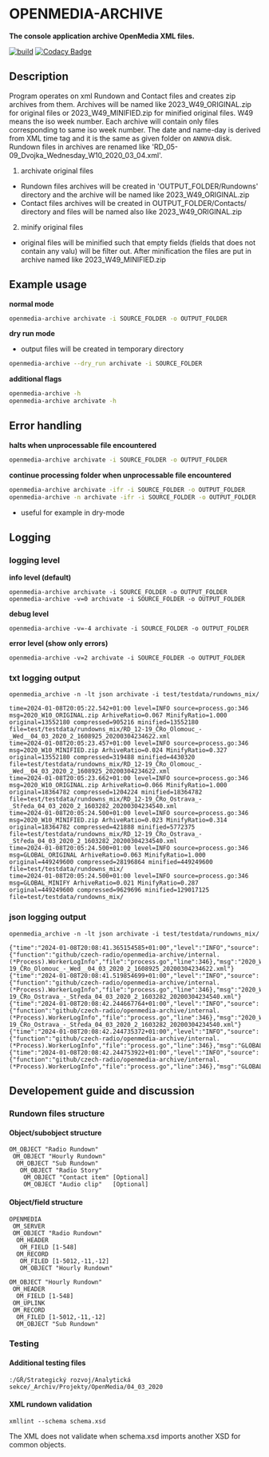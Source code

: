 # OPENMEDIA-ARCHIVE

**The console application archive OpenMedia XML files.**

[![build](https://github.com/czech-radio/openmedia-reduce/actions/workflows/main.yml/badge.svg)](https://github.com/czech-radio/openmedia-reduce/actions/workflows/main.yml) [![Codacy Badge](https://app.codacy.com/project/badge/Grade/a501e03269e1404fa677a0f6cecd7bfe)](https://app.codacy.com/gh/czech-radio/openmedia-archive/dashboard?utm_source=gh&utm_medium=referral&utm_content=&utm_campaign=Badge_grade)


## Description
Program operates on xml Rundown and Contact files and creates zip archives from them. Archives will be named like 2023_W49_ORIGINAL.zip for original files or 2023_W49_MINIFIED.zip for minified original files. W49 means the iso week number. Each archive will contain only files corresponding to same iso week number.  The date and name-day is derived from XML time tag and it is the same as given folder on `ANNOVA` disk. Rundown files in archives are renamed like 'RD_05-09_Dvojka_Wednesday_W10_2020_03_04.xml'.


1.  archivate original files
-   Rundown files archives will be created in 'OUTPUT_FOLDER/Rundowns' directory and the archive will be named like 2023_W49_ORIGINAL.zip
-   Contact files archives will be created in OUTPUT_FOLDER/Contacts/ directory and files will be named also like 2023_W49_ORIGINAL.zip

2.  minify original files
-   original files will be minified such that empty fields (fields that does not contain any valu) will be filter out. After minification the files are put in archive named like 2023_W49_MINIFIED.zip

## Example usage

**normal mode**
```bash
openmedia-archive archivate -i SOURCE_FOLDER -o OUTPUT_FOLDER
```

**dry run mode**
-   output files will be created in temporary directory
```bash
openmedia-archive --dry_run archivate -i SOURCE_FOLDER
```

**additional flags**
```bash
openmedia-archive -h
openmedia-archive archivate -h
```

## Error handling

**halts when unprocessable file encountered**
```bash
openmedia-archive archivate -i SOURCE_FOLDER -o OUTPUT_FOLDER
```

**continue processing folder when unprocessable file encountered**
```bash
openmedia-archive archivate -ifr -i SOURCE_FOLDER -o OUTPUT_FOLDER
openmedia-archive -n archivate -ifr -i SOURCE_FOLDER -o OUTPUT_FOLDER
```

-   useful for example in dry-mode

## Logging
### logging level
**info level (default)**
```shell
openmedia-archive archivate -i SOURCE_FOLDER -o OUTPUT_FOLDER
openmedia-archive -v=0 archivate -i SOURCE_FOLDER -o OUTPUT_FOLDER
```

**debug level**
```shell
openmedia-archive -v=-4 archivate -i SOURCE_FOLDER -o OUTPUT_FOLDER
```

**error level (show only errors)**
```shell
openmedia-archive -v=2 archivate -i SOURCE_FOLDER -o OUTPUT_FOLDER
```

### txt logging output

```shell
openmedia_archive -n -lt json archivate -i test/testdata/rundowns_mix/
```

```shell
time=2024-01-08T20:05:22.542+01:00 level=INFO source=process.go:346 msg=2020_W10_ORIGINAL.zip ArhiveRatio=0.067 MinifyRatio=1.000 original=13552180 compressed=905216 minified=13552180 file=test/testdata/rundowns_mix/RD_12-19_ČRo_Olomouc_-_Wed__04_03_2020_2_1608925_20200304234622.xml
time=2024-01-08T20:05:23.457+01:00 level=INFO source=process.go:346 msg=2020_W10_MINIFIED.zip ArhiveRatio=0.024 MinifyRatio=0.327 original=13552180 compressed=319488 minified=4430320 file=test/testdata/rundowns_mix/RD_12-19_ČRo_Olomouc_-_Wed__04_03_2020_2_1608925_20200304234622.xml
time=2024-01-08T20:05:23.662+01:00 level=INFO source=process.go:346 msg=2020_W10_ORIGINAL.zip ArhiveRatio=0.066 MinifyRatio=1.000 original=18364782 compressed=1204224 minified=18364782 file=test/testdata/rundowns_mix/RD_12-19_ČRo_Ostrava_-_Středa_04_03_2020_2_1603282_20200304234540.xml
time=2024-01-08T20:05:24.500+01:00 level=INFO source=process.go:346 msg=2020_W10_MINIFIED.zip ArhiveRatio=0.023 MinifyRatio=0.314 original=18364782 compressed=421888 minified=5772375 file=test/testdata/rundowns_mix/RD_12-19_ČRo_Ostrava_-_Středa_04_03_2020_2_1603282_20200304234540.xml
time=2024-01-08T20:05:24.500+01:00 level=INFO source=process.go:346 msg=GLOBAL_ORIGINAL ArhiveRatio=0.063 MinifyRatio=1.000 original=449249600 compressed=28196864 minified=449249600 file=test/testdata/rundowns_mix/
time=2024-01-08T20:05:24.500+01:00 level=INFO source=process.go:346 msg=GLOBAL_MINIFY ArhiveRatio=0.021 MinifyRatio=0.287 original=449249600 compressed=9629696 minified=129017125 file=test/testdata/rundowns_mix/
```

### json logging output

```shell
openmedia_archive -n -lt json archivate -i test/testdata/rundowns_mix/
```

```shell
{"time":"2024-01-08T20:08:41.365154585+01:00","level":"INFO","source":{"function":"github/czech-radio/openmedia-archive/internal.(*Process).WorkerLogInfo","file":"process.go","line":346},"msg":"2020_W10_MINIFIED.zip","ArhiveRatio":"0.024","MinifyRatio":"0.327","original":13552180,"compressed":319488,"minified":4430320,"file":"test/testdata/rundowns_mix/RD_12-19_ČRo_Olomouc_-_Wed__04_03_2020_2_1608925_20200304234622.xml"}
{"time":"2024-01-08T20:08:41.519854699+01:00","level":"INFO","source":{"function":"github/czech-radio/openmedia-archive/internal.(*Process).WorkerLogInfo","file":"process.go","line":346},"msg":"2020_W10_ORIGINAL.zip","ArhiveRatio":"0.066","MinifyRatio":"1.000","original":18364782,"compressed":1204224,"minified":18364782,"file":"test/testdata/rundowns_mix/RD_12-19_ČRo_Ostrava_-_Středa_04_03_2020_2_1603282_20200304234540.xml"}
{"time":"2024-01-08T20:08:42.244667764+01:00","level":"INFO","source":{"function":"github/czech-radio/openmedia-archive/internal.(*Process).WorkerLogInfo","file":"process.go","line":346},"msg":"2020_W10_MINIFIED.zip","ArhiveRatio":"0.023","MinifyRatio":"0.314","original":18364782,"compressed":421888,"minified":5772375,"file":"test/testdata/rundowns_mix/RD_12-19_ČRo_Ostrava_-_Středa_04_03_2020_2_1603282_20200304234540.xml"}
{"time":"2024-01-08T20:08:42.244735372+01:00","level":"INFO","source":{"function":"github/czech-radio/openmedia-archive/internal.(*Process).WorkerLogInfo","file":"process.go","line":346},"msg":"GLOBAL_ORIGINAL","ArhiveRatio":"0.063","MinifyRatio":"1.000","original":449249600,"compressed":28196864,"minified":449249600,"file":"test/testdata/rundowns_mix/"}
{"time":"2024-01-08T20:08:42.244753922+01:00","level":"INFO","source":{"function":"github/czech-radio/openmedia-archive/internal.(*Process).WorkerLogInfo","file":"process.go","line":346},"msg":"GLOBAL_MINIFY","ArhiveRatio":"0.021","MinifyRatio":"0.287","original":449249600,"compressed":9629696,"minified":129017125,"file":"test/testdata/rundowns_mix/"}
```

## Developement guide and discussion
### Rundown files structure
#### Object/subobject structure

```plain
OM_OBJECT "Radio Rundown"
 OM_OBJECT "Hourly Rundown"
  OM_OBJECT "Sub Rundown"
   OM_OBJECT "Radio Story"
    OM_OBJECT "Contact item" [Optional]
    OM_OBJECT "Audio clip"   [Optional]
```

#### Object/field structure

```plain
OPENMEDIA
 OM_SERVER
 OM_OBJECT "Radio Rundown"
  OM_HEADER
   OM_FIELD [1-548]
  OM_RECORD
   OM_FILED [1-5012,-11,-12]
   OM_OBJECT "Hourly Rundown"

OM_OBJECT "Hourly Rundown"
 OM_HEADER
  OM_FIELD [1-548]
 OM_UPLINK
 OM_RECORD
  OM_FILED [1-5012,-11,-12]
  OM_OBJECT "Sub Rundown"
```

### Testing

#### Additional testing files

```
:/GŘ/Strategický rozvoj/Analytická sekce/_Archiv/Projekty/OpenMedia/04_03_2020
```

#### XML rundown validation

```
xmllint --schema schema.xsd
```
The XML does not validate when schema.xsd imports another XSD for common objects.
